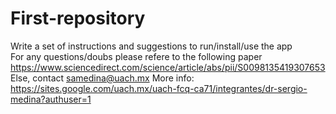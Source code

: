 # First-repository

Write a set of instructions and suggestions to run/install/use the app  
For any questions/doubs please refere to the following paper https://www.sciencedirect.com/science/article/abs/pii/S0098135419307653  
Else, contact samedina@uach.mx 
More info: https://sites.google.com/uach.mx/uach-fcq-ca71/integrantes/dr-sergio-medina?authuser=1 

